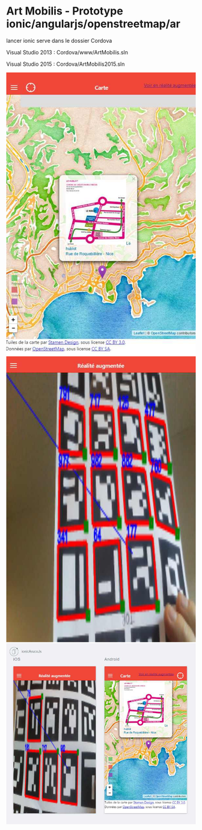 # Art Mobilis - Prototype ionic/angularjs/openstreetmap/ar

lancer ionic serve dans le dossier Cordova

Visual Studio 2013 : Cordova/www/ArtMobilis.sln

Visual Studio 2015 : Cordova/ArtMobilis2015.sln

![Capture](assets/artmobilis-carte.jpg)
![Capture](assets/artmobilis-ar.jpg)
![Capture](assets/artmobilis-ios-android.jpg)